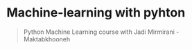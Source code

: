 # Machine-learning with pyhton
> Python Machine Learning course with Jadi Mirmirani - Maktabkhooneh
